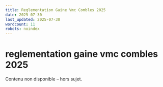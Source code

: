 ```yaml
---
title: Reglementation Gaine Vmc Combles 2025
date: 2025-07-30
last_updated: 2025-07-30
wordcount: 11
robots: noindex
---
```


# reglementation gaine vmc combles 2025

Contenu non disponible – hors sujet.
